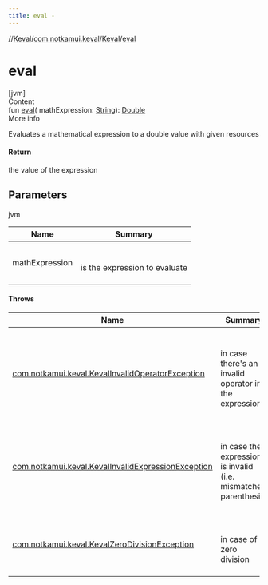 ```yaml
---
title: eval -
---
```

//[Keval](../../index.md)/[com.notkamui.keval](../index.md)/[Keval](index.md)/[eval](eval.md)

# eval

[jvm]  
Content  
fun [eval](eval.md)(
mathExpression: [String](https://kotlinlang.org/api/latest/jvm/stdlib/kotlin/-string/index.html)): [Double](https://kotlinlang.org/api/latest/jvm/stdlib/kotlin/-double/index.html)  
More info

Evaluates a mathematical expression to a double value with given resources

#### Return

the value of the expression

## Parameters

jvm

|  Name|  Summary| 
|---|---|
| <a name="com.notkamui.keval/Keval/eval/#kotlin.String/PointingToDeclaration/"></a>mathExpression| <a name="com.notkamui.keval/Keval/eval/#kotlin.String/PointingToDeclaration/"></a><br><br>is the expression to evaluate<br><br>

#### Throws

|  Name|  Summary| 
|---|---|
| <a name="com.notkamui.keval/Keval/eval/#kotlin.String/PointingToDeclaration/"></a>[com.notkamui.keval.KevalInvalidOperatorException](../-keval-invalid-operator-exception/index.md)| <a name="com.notkamui.keval/Keval/eval/#kotlin.String/PointingToDeclaration/"></a><br><br>in case there's an invalid operator in the expression<br><br>
| <a name="com.notkamui.keval/Keval/eval/#kotlin.String/PointingToDeclaration/"></a>[com.notkamui.keval.KevalInvalidExpressionException](../-keval-invalid-expression-exception/index.md)| <a name="com.notkamui.keval/Keval/eval/#kotlin.String/PointingToDeclaration/"></a><br><br>in case the expression is invalid (i.e. mismatched parenthesis)<br><br>
| <a name="com.notkamui.keval/Keval/eval/#kotlin.String/PointingToDeclaration/"></a>[com.notkamui.keval.KevalZeroDivisionException](../-keval-zero-division-exception/index.md)| <a name="com.notkamui.keval/Keval/eval/#kotlin.String/PointingToDeclaration/"></a><br><br>in case of a zero division<br><br>
  



